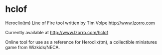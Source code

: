 # hclof
Heroclix(tm) Line of Fire tool
written by Tim Volpe
http://www.lzorro.com

Currently available at http://www.lzorro.com/hclof

Online tool for use as a reference for Heroclix(tm), a collectible miniatures game from Wizkids/NECA.
